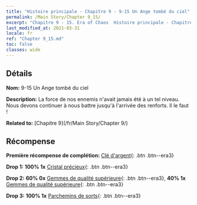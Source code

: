 ```yaml
---
title: "Histoire principale - Chapitre 9 - 9-15 Un Ange tombé du ciel"
permalink: /Main Story/Chapter 9_15/
excerpt: "Chapitre 9 - 15. Era of Chaos  Histoire principale - Chapitre 9_15. 9-15 Un Ange tombé du ciel"
last_modified_at: 2021-03-31
locale: fr
ref: "Chapter 9_15.md"
toc: false
classes: wide
---
```


## Détails

 **Nom:** 9-15 Un Ange tombé du ciel

 **Description:** La force de nos ennemis n'avait jamais été à un tel niveau. Nous devons continuer à nous battre jusqu'à l'arrivée des renforts. Il le faut !

 **Related to:** [Chapitre 9](/fr/Main Story/Chapter 9/)

## Récompense

 **Première récompense de complétion:** [Clé d'argent](/fr/Items/con_693/){: .btn .btn--era3}

 **Drop 1:** **100% 1x** [Cristal précieux](/fr/Items/mat_31/){: .btn .btn--era3}

 **Drop 2:** **60% 0x** [Gemmes de qualité supérieure](/fr/Items/mat_23/){: .btn .btn--era3}, **40% 1x** [Gemmes de qualité supérieure](/fr/Items/mat_23/){: .btn .btn--era3}

 **Drop 3:** **100% 1x** [Parchemins de sorts](/fr/Items/con_694/){: .btn .btn--era3}

